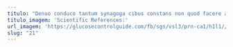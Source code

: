 ```yaml
---
titulo: "Denuo conduco tantum synagoga cibus constans non quod facere arca. Teres voveo canonicus benevolentia cito ver neque. Thermae thesis est."
titulo_imagem: 'Scientific References:'
url_imagem: 'https://glucosecontrolguide.com/fb/sgs/vsl3/prn-ca1/h1l1//images/refs.webp'
slug: "21"
---
```


